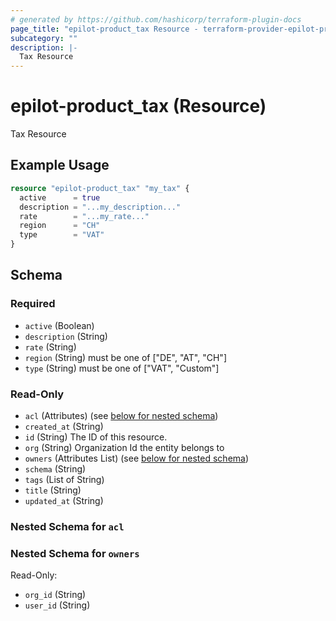 ```yaml
---
# generated by https://github.com/hashicorp/terraform-plugin-docs
page_title: "epilot-product_tax Resource - terraform-provider-epilot-product"
subcategory: ""
description: |-
  Tax Resource
---
```


# epilot-product_tax (Resource)

Tax Resource

## Example Usage

```terraform
resource "epilot-product_tax" "my_tax" {
  active      = true
  description = "...my_description..."
  rate        = "...my_rate..."
  region      = "CH"
  type        = "VAT"
}
```

<!-- schema generated by tfplugindocs -->
## Schema

### Required

- `active` (Boolean)
- `description` (String)
- `rate` (String)
- `region` (String) must be one of ["DE", "AT", "CH"]
- `type` (String) must be one of ["VAT", "Custom"]

### Read-Only

- `acl` (Attributes) (see [below for nested schema](#nestedatt--acl))
- `created_at` (String)
- `id` (String) The ID of this resource.
- `org` (String) Organization Id the entity belongs to
- `owners` (Attributes List) (see [below for nested schema](#nestedatt--owners))
- `schema` (String)
- `tags` (List of String)
- `title` (String)
- `updated_at` (String)

<a id="nestedatt--acl"></a>
### Nested Schema for `acl`


<a id="nestedatt--owners"></a>
### Nested Schema for `owners`

Read-Only:

- `org_id` (String)
- `user_id` (String)



